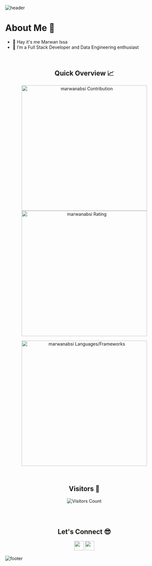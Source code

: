 <!-- Header with animated waving text -->
![header](https://capsule-render.vercel.app/api?type=waving&color=gradient&height=280&section=header&text=Hi%20there%20%F0%9F%91%8B&fontSize=90)

<!-- Your profile information -->
<!--
marwanabsi/marwanabsi is a ✨ special ✨ repository because its `README.md` (this file) appears on your GitHub profile.
You can click the Preview link to take a look at your changes.

- 🔭 I’m currently working on 
- 🌱 I’m currently learning ...
- 👯 I’m looking to collaborate on ...
- 🤔 I’m looking for help with ...
- 💬 Ask me about ...
- 📫 How to reach me: ...
- 😄 Pronouns: ...
- ⚡ Fun fact: ...
-->
<h1>About Me 📌</h1>

- 👋 Hay it's me Marwan Issa
- 👀 I’m a Full Stack Developer and Data Engineering enthusiast

<br />

<!-- Quick overview section with dynamic stats -->
<h2 align="center">Quick Overview 📈</h2>
  
<p align="center">
  <img src="https://github-readme-stats.vercel.app/api?username=marwanabsi&count_private=true&theme=dracula&hide_border=true" alt="marwanabsi Contribution" width=400>
  <img src="https://github-readme-streak-stats.herokuapp.com?user=marwanabsi&theme=dracula&hide_border=true" alt="marwanabsi Rating" width=400>
</p>

<p align="center">
  <img src="https://github-readme-stats.vercel.app/api/top-langs?username=marwanabsi&show_icons=true&count_private=true&locale=en&layout=compact&langs_count=10&hide_border=true&bg_color=282A36&title_color=DD6387&text_color=fff&icon_color=fff" alt="marwanabsi Languages/Frameworks" width=400>
</p>

<br />

<!-- Visitors counter -->
<h2 align="center">Visitors 👀</h2>
<div align="center">
  <img src="https://profile-counter.glitch.me/marwanabsi/count.svg" alt="Visitors Count">
</div>

<br /><br />

<!-- Creative "Let's Connect" section with animated social icons -->
<h2 align="center">Let's Connect 😎</h2>
<p align="center">
  <a href="mailto:marwanabsi98@gmail.com"><img src="https://img.shields.io/badge/Gmail-D14836?style=for-the-badge&logo=gmail&logoColor=white" height=30></a>
  <a href="https://www.linkedin.com/in/marwan-issa-1b903715a/"><img src="https://img.shields.io/badge/LinkedIn-0077B5?style=for-the-badge&logo=linkedin&logoColor=white" height=30></a>

</p>

<!-- Footer with a colorful gradient -->
![footer](https://capsule-render.vercel.app/api?type=waving&color=gradient&height=150&section=footer)
